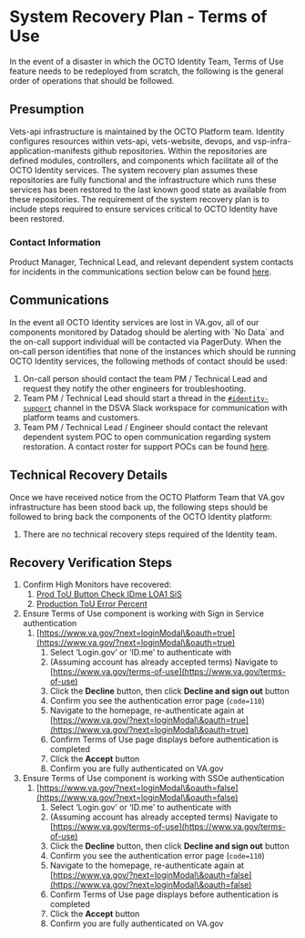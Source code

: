 # System Recovery Plan - Terms of Use

In the event of a disaster in which the OCTO Identity Team, Terms of Use feature needs to be redeployed from scratch, the following is the general order of operations that should be followed.

## Presumption

Vets-api infrastructure is maintained by the OCTO Platform team. Identity configures resources within vets-api, vets-website, devops, and vsp-infra-application-manifests github repositories. Within the repositories are defined modules, controllers, and components which facilitate all of the OCTO Identity services. The system recovery plan assumes these repositories are fully functional and the infrastructure which runs these services has been restored to the last known good state as available from these repositories. The requirement of the system recovery plan is to include steps required to ensure services critical to OCTO Identity have been restored.

### Contact Information

Product Manager, Technical Lead, and relevant dependent system contacts for incidents in the communications section below can be found [here](https://github.com/department-of-veterans-affairs/va.gov-team-sensitive/blob/master/teams/vsp/teams/Identity/Support-Contacts.md#identity-team-incident-contacts).

## Communications

In the event all OCTO Identity services are lost in VA.gov, all of our components monitored by Datadog should be alerting with \`No Data\` and the on-call support individual will be contacted via PagerDuty. When the on-call person identifies that none of the instances which should be running OCTO Identity services, the following methods of contact should be used:

1. On-call person should contact the team PM / Technical Lead and request they notify the other engineers for troubleshooting.  
2. Team PM / Technical Lead should start a thread in the [`#identity-support`](https://dsva.slack.com/archives/CSFV4QTKN) channel in the DSVA Slack workspace for communication with platform teams and customers.  
3. Team PM / Technical Lead / Engineer should contact the relevant dependent system POC to open communication regarding system restoration. A contact roster for support POCs can be found [here](https://github.com/department-of-veterans-affairs/va.gov-team-sensitive/blob/master/teams/vsp/teams/Identity/Support-Contacts.md).


## Technical Recovery Details

Once we have received notice from the OCTO Platform Team that VA.gov infrastructure has been stood back up, the following steps should be followed to bring back the components of the OCTO Identity platform:

1. There are no technical recovery steps required of the Identity team.

## Recovery Verification Steps

1. Confirm High Monitors have recovered:  
   1. [Prod ToU Button Check IDme LOA1 SiS](https://vagov.ddog-gov.com/monitors/212178)  
   2. [Production ToU Error Percent](https://vagov.ddog-gov.com/monitors/235258?view=spans)  
2. Ensure Terms of Use component is working with Sign in Service authentication  
   1. [https://www.va.gov/?next=loginModal\&oauth=true](https://www.va.gov/?next=loginModal\&oauth=true)  
      1. Select ‘Login.gov’ or ‘ID.me’ to authenticate with 
      2. (Assuming account has already accepted terms) Navigate to [https://www.va.gov/terms-of-use](https://www.va.gov/terms-of-use)  
      3. Click the **Decline** button, then click **Decline and sign out** button
      4. Confirm you see the authentication error page (`code=110`)
      5. Navigate to the homepage, re-authenticate again at [https://www.va.gov/?next=loginModal\&oauth=true](https://www.va.gov/?next=loginModal\&oauth=true)  
      7. Confirm Terms of Use page displays before authentication is completed
      8. Click the **Accept** button
      9. Confirm you are fully authenticated on VA.gov
3. Ensure Terms of Use component is working with SSOe authentication  
   1. [https://www.va.gov/?next=loginModal\&oauth=false](https://www.va.gov/?next=loginModal\&oauth=false)  
      1. Select ‘Login.gov’ or ‘ID.me’ to authenticate with 
      2. (Assuming account has already accepted terms) Navigate to [https://www.va.gov/terms-of-use](https://www.va.gov/terms-of-use)  
      3. Click the **Decline** button, then click **Decline and sign out** button
      4. Confirm you see the authentication error page (`code=110`)
      5. Navigate to the homepage, re-authenticate again at [https://www.va.gov/?next=loginModal\&oauth=false](https://www.va.gov/?next=loginModal\&oauth=false)  
      7. Confirm Terms of Use page displays before authentication is completed
      8. Click the **Accept** button
      9. Confirm you are fully authenticated on VA.gov

